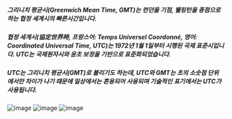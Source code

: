 ##### 그리니치 평균시(Greenwich Mean Time, GMT)는 런던을 기점, 웰링턴을 종점으로 하는 협정 세계시의 빠른시간입니다.
##### 협정 세계시(協定世界時, 프랑스어: Temps Universel Coordonné, 영어: Coordinated Universal Time, UTC)는 1972년 1월 1일부터 시행된 국제 표준시입니다. UTC는 국제원자시와 윤초 보정을 기반으로 표준화되었습니다.
##### UTC는 그리니치 평균시(GMT)로 불리기도 하는데, UTC와 GMT는 초의 소숫점 단위에서만 차이가 나기 때문에 일상에서는 혼용되어 사용되며 기술적인 표기에서는 UTC가 사용됩니다.

![image](https://user-images.githubusercontent.com/40969203/103473226-a23bc480-4dd9-11eb-9080-f8c05b479d06.png)
![image](https://user-images.githubusercontent.com/40969203/103472051-efb13500-4dcb-11eb-9fbf-126434a0fbe3.png)
![image](https://user-images.githubusercontent.com/40969203/103472052-f475e900-4dcb-11eb-90ab-132aac6b9b64.png)
